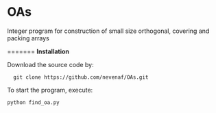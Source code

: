 # OAs
Integer program for construction of small size orthogonal, covering and packing arrays


=======
**Installation**

Download the source code by:
```
  git clone https://github.com/nevenaf/OAs.git
```
To start the program, execute:
```
python find_oa.py
```
